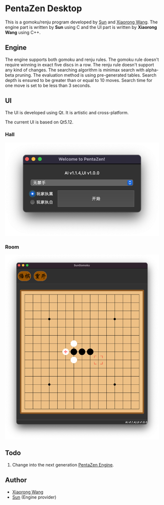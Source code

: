 # PentaZen Desktop

This is a gomoku/renju program developed by [Sun](https://github.com/sun-yuliang) and [Xiaorong Wang](https://github.com/alien-wxr). The engine part is written by **Sun** using C and the UI part is written by **Xiaorong Wang** using C++.

## Engine

The engine supports both gomoku and renju rules. The gomoku rule doesn't require winning in exact five discs in a row. The renju rule doesn't support any kind of changes. The searching algorithm is minimax search with alpha-beta pruning. The evaluation method is using pre-generated tables. Search depth is ensured to be greater than or equal to 10 moves. Search time for one move is set to be less than 3 seconds.

## UI

The UI is developed using Qt. It is artistic and cross-platform.

The current UI is based on Qt5.12.

### Hall

![hall](./resources/hall.png)

### Room

![Room](./resources/room.png)

## Todo

1. Change into the next generation [PentaZen Engine](https://github.com/sun-yuliang/PentaZen).

## Author

- [Xiaorong Wang](https://github.com/alien-wxr)
- [Sun](https://github.com/sun-yuliang) (Engine provider)

